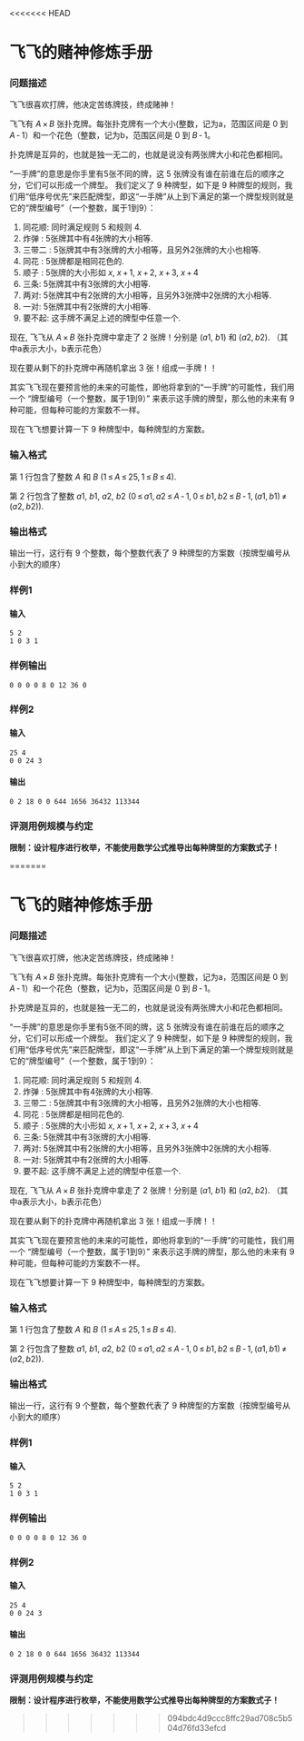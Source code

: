 <<<<<<< HEAD
# 飞飞的赌神修炼手册



### 问题描述

飞飞很喜欢打牌，他决定苦练牌技，终成赌神！

飞飞有 *A* × *B* 张扑克牌。每张扑克牌有一个大小(整数，记为a，范围区间是 0 到 *A* - 1）和一个花色（整数，记为b，范围区间是 0 到 *B* - 1。

扑克牌是互异的，也就是独一无二的，也就是说没有两张牌大小和花色都相同。

“一手牌”的意思是你手里有5张不同的牌，这 5 张牌没有谁在前谁在后的顺序之分，它们可以形成一个牌型。 我们定义了 9 种牌型，如下是 9 种牌型的规则，我们用“低序号优先”来匹配牌型，即这“一手牌”从上到下满足的第一个牌型规则就是它的“牌型编号”（一个整数，属于1到9）：

1. 同花顺: 同时满足规则 5 和规则 4.
2. 炸弹 : 5张牌其中有4张牌的大小相等.
3. 三带二 : 5张牌其中有3张牌的大小相等，且另外2张牌的大小也相等.
4. 同花 : 5张牌都是相同花色的.
5. 顺子 : 5张牌的大小形如 *x*, *x* + 1, *x* + 2, *x* + 3, *x* + 4
6. 三条: 5张牌其中有3张牌的大小相等.
7. 两对: 5张牌其中有2张牌的大小相等，且另外3张牌中2张牌的大小相等.
8. 一对: 5张牌其中有2张牌的大小相等.
9. 要不起: 这手牌不满足上述的牌型中任意一个.

现在, 飞飞从 *A* × *B* 张扑克牌中拿走了 2 张牌！分别是 (*a*1, *b*1) 和 (*a*2, *b*2). （其中a表示大小，b表示花色）

现在要从剩下的扑克牌中再随机拿出 3 张！组成一手牌！！

其实飞飞现在要预言他的未来的可能性，即他将拿到的“一手牌”的可能性，我们用一个 “牌型编号（一个整数，属于1到9）” 来表示这手牌的牌型，那么他的未来有 9 种可能，但每种可能的方案数不一样。

现在飞飞想要计算一下 9 种牌型中，每种牌型的方案数。



### 输入格式

第 1 行包含了整数 *A* 和 *B* (1 ≤ *A* ≤ 25, 1 ≤ *B* ≤ 4).

第 2 行包含了整数 *a*1, *b*1, *a*2, *b*2 (0 ≤ *a*1, *a*2 ≤ *A* - 1, 0 ≤ *b*1, *b*2 ≤ *B* - 1, (*a*1, *b*1) ≠ (*a*2, *b*2)).

### 输出格式

输出一行，这行有 9 个整数，每个整数代表了 9 种牌型的方案数（按牌型编号从小到大的顺序）



### 样例1

#### 输入

```
5 2
1 0 3 1
```



### 样例输出

```
0 0 0 0 8 0 12 36 0 
```



### 样例2

#### 输入

```
25 4
0 0 24 3
```

#### 输出

```
0 2 18 0 0 644 1656 36432 113344 
```



### 评测用例规模与约定

**限制：设计程序进行枚举，不能使用数学公式推导出每种牌型的方案数式子！**



=======
# 飞飞的赌神修炼手册



### 问题描述

飞飞很喜欢打牌，他决定苦练牌技，终成赌神！

飞飞有 *A* × *B* 张扑克牌。每张扑克牌有一个大小(整数，记为a，范围区间是 0 到 *A* - 1）和一个花色（整数，记为b，范围区间是 0 到 *B* - 1。

扑克牌是互异的，也就是独一无二的，也就是说没有两张牌大小和花色都相同。

“一手牌”的意思是你手里有5张不同的牌，这 5 张牌没有谁在前谁在后的顺序之分，它们可以形成一个牌型。 我们定义了 9 种牌型，如下是 9 种牌型的规则，我们用“低序号优先”来匹配牌型，即这“一手牌”从上到下满足的第一个牌型规则就是它的“牌型编号”（一个整数，属于1到9）：

1. 同花顺: 同时满足规则 5 和规则 4.
2. 炸弹 : 5张牌其中有4张牌的大小相等.
3. 三带二 : 5张牌其中有3张牌的大小相等，且另外2张牌的大小也相等.
4. 同花 : 5张牌都是相同花色的.
5. 顺子 : 5张牌的大小形如 *x*, *x* + 1, *x* + 2, *x* + 3, *x* + 4
6. 三条: 5张牌其中有3张牌的大小相等.
7. 两对: 5张牌其中有2张牌的大小相等，且另外3张牌中2张牌的大小相等.
8. 一对: 5张牌其中有2张牌的大小相等.
9. 要不起: 这手牌不满足上述的牌型中任意一个.

现在, 飞飞从 *A* × *B* 张扑克牌中拿走了 2 张牌！分别是 (*a*1, *b*1) 和 (*a*2, *b*2). （其中a表示大小，b表示花色）

现在要从剩下的扑克牌中再随机拿出 3 张！组成一手牌！！

其实飞飞现在要预言他的未来的可能性，即他将拿到的“一手牌”的可能性，我们用一个 “牌型编号（一个整数，属于1到9）” 来表示这手牌的牌型，那么他的未来有 9 种可能，但每种可能的方案数不一样。

现在飞飞想要计算一下 9 种牌型中，每种牌型的方案数。



### 输入格式

第 1 行包含了整数 *A* 和 *B* (1 ≤ *A* ≤ 25, 1 ≤ *B* ≤ 4).

第 2 行包含了整数 *a*1, *b*1, *a*2, *b*2 (0 ≤ *a*1, *a*2 ≤ *A* - 1, 0 ≤ *b*1, *b*2 ≤ *B* - 1, (*a*1, *b*1) ≠ (*a*2, *b*2)).

### 输出格式

输出一行，这行有 9 个整数，每个整数代表了 9 种牌型的方案数（按牌型编号从小到大的顺序）



### 样例1

#### 输入

```
5 2
1 0 3 1
```



### 样例输出

```
0 0 0 0 8 0 12 36 0 
```



### 样例2

#### 输入

```
25 4
0 0 24 3
```

#### 输出

```
0 2 18 0 0 644 1656 36432 113344 
```



### 评测用例规模与约定

**限制：设计程序进行枚举，不能使用数学公式推导出每种牌型的方案数式子！**



>>>>>>> 094bdc4d9ccc8ffc29ad708c5b504d76fd33efcd
